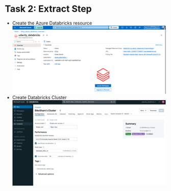# Task 2: Extract Step
- Create the Azure Databricks resource
![azure_databricks_resource](../assets/extract_step_1.png)
- Create Databricks Cluster
![databricks_cluster](../assets/extract_step_2.png)


